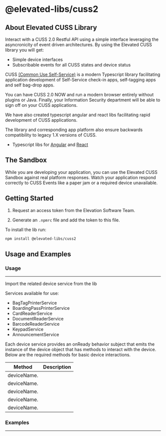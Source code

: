 # @elevated-libs/cuss2

## About Elevated CUSS Library

Interact with a CUSS 2.0 Restful API using a simple interface leveraging the asyncronicity of event driven architectures. By using the Elevated CUSS library you will get:

  - Simple device interfaces
  - Subscribable events for all CUSS states and device status
  

CUSS [(Common Use Self-Service)](https://en.wikipedia.org/wiki/Common-use_self-service) is a modern Typescript library facilitating application development of Self-Service check-in apps, self-tagging apps and self bag-drop apps.

You can have CUSS 2.0 NOW and run a modern browser entirely without plugins or Java. Finally, your Information Security department will be able to sign off on your CUSS applications.  

We have also created typescript angular and react libs facilitating rapid development of CUSS applications.  

The library and corresponding app platform also ensure backwards compatibility to legacy 1.X versions of CUSS.

- Typescript libs for [Angular](https://github.com/elevationsoftware/cuss2-angular) and [React](https://github.com/elevationsoftware/cuss2-react)


## The Sandbox

While you are developing your application, you can use the Elevated CUSS Sandbox against real platform responses. Watch your application respond correctly to CUSS Events like a paper jam or a required device unavailable.
## Getting Started

1. Request an access token from the Elevation Software Team.  
  
2. Generate an `.npmrc` file and add the token to this file.


To install the lib run:

```sh
npm install @elevated-libs/cuss2
```
## Usage and Examples
### Usage
___
Import the related device service from the lib

Services available for use:

- BagTagPrinterService
- BoardingPassPrinterService
- CardReaderService
- DocumentReaderService
- BarcodeReaderService
- KeypadService
- AnnouncementService

Each device service provides an onReady behavior subject that emits the instance of the device object that has methods to interact with the device. Below are the required methods for basic device interactions.

| Method                       | Description                                                                                                 |
| ---------------------------- | ----------------------------------------------------------------------------------------------------------- |
| deviceName.| |                     
| deviceName.| |                     
| deviceName.| |               
| deviceName.| |      
| deviceName.| |


### Examples
___


